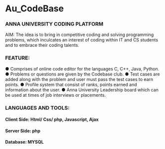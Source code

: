 # Au_CodeBase

### ANNA UNIVERSITY CODING PLATFORM
AIM:
The idea is to bring in competitive coding and solving programming problems, which inculcates an interest of coding within IT and CS students and to embrace their coding talents.
### FEATURE:
● Comprises of online code editor for the languages  C, C++, Java, Python.
● Problems or questions are given by the Codebase club.
● Test cases are added along with the problem and user must pass the test cases to earn points.
● Profile system that consist of ranks, points earned and information about the user.
● Anna University Leadership board which can be used at times of job interviews or placements.
### LANGUAGES AND TOOLS:
#### Client Side: Html/ Css/ php, Javascript, Ajax
#### Server Side:  php
#### Database:  MYSQL

